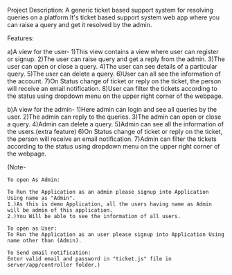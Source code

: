 Project Description:
A generic ticket based support system for resolving queries on a platform.It's ticket based support system web app where you can raise a query and get it resolved by the admin.

Features:

a)A view for the user-
  1)This view contains a view where user can register or signup.
  2)The user can raise query and get a reply from the admin.
  3)The user can open or close a query.
  4)The user can see details of a particular query.
  5)The user can delete a query.
  6)User can all see the information of the account.
  7)On Status change of ticket or reply on the ticket, the person will receive an email notification.
  8)User can filter the tickets according to the status using dropdown menu on the upper right corner of the webpage.



b)A view for the admin-
  1)Here admin can login and see all queries by the user.
  2)The admin can reply to the queries.
  3)The admin can open or close a query.
  4)Admin can delete a query.
  5)Admin can see all the information of the users.(extra feature)
  6)On Status change of ticket or reply on the ticket, the person will receive an email notification.
  7)Admin can filter the tickets according to the status using dropdown menu on the upper right corner of the webpage.

(Note- 

    To open As Admin:

    To Run the Application as an admin please signup into Application Using name as "Admin".
    1.)As this is demo Application, all the users having name as Admin will be admin of this application.
    2.)You Will be able to see the information of all users.

    To open as User:
    To Run the Application as an user please signup into Application Using name other than (Admin).

    To Send email notification:
    Enter valid email and password in "ticket.js" file in server/app/controller folder.)
